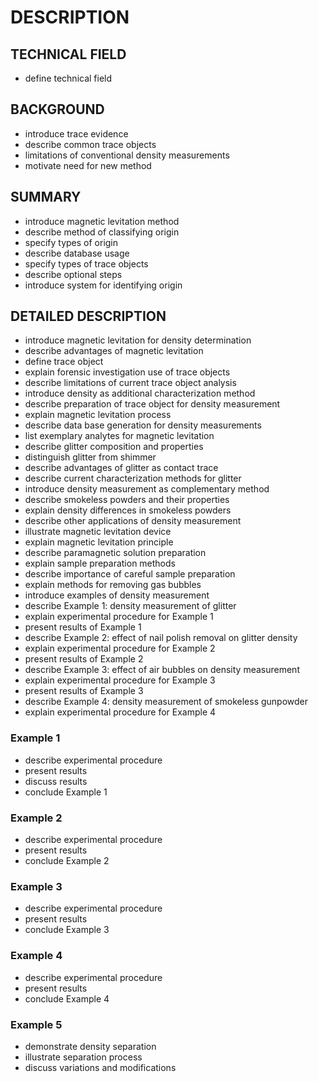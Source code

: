 # DESCRIPTION

## TECHNICAL FIELD

- define technical field

## BACKGROUND

- introduce trace evidence
- describe common trace objects
- limitations of conventional density measurements
- motivate need for new method

## SUMMARY

- introduce magnetic levitation method
- describe method of classifying origin
- specify types of origin
- describe database usage
- specify types of trace objects
- describe optional steps
- introduce system for identifying origin

## DETAILED DESCRIPTION

- introduce magnetic levitation for density determination
- describe advantages of magnetic levitation
- define trace object
- explain forensic investigation use of trace objects
- describe limitations of current trace object analysis
- introduce density as additional characterization method
- describe preparation of trace object for density measurement
- explain magnetic levitation process
- describe data base generation for density measurements
- list exemplary analytes for magnetic levitation
- describe glitter composition and properties
- distinguish glitter from shimmer
- describe advantages of glitter as contact trace
- describe current characterization methods for glitter
- introduce density measurement as complementary method
- describe smokeless powders and their properties
- explain density differences in smokeless powders
- describe other applications of density measurement
- illustrate magnetic levitation device
- explain magnetic levitation principle
- describe paramagnetic solution preparation
- explain sample preparation methods
- describe importance of careful sample preparation
- explain methods for removing gas bubbles
- introduce examples of density measurement
- describe Example 1: density measurement of glitter
- explain experimental procedure for Example 1
- present results of Example 1
- describe Example 2: effect of nail polish removal on glitter density
- explain experimental procedure for Example 2
- present results of Example 2
- describe Example 3: effect of air bubbles on density measurement
- explain experimental procedure for Example 3
- present results of Example 3
- describe Example 4: density measurement of smokeless gunpowder
- explain experimental procedure for Example 4

### Example 1

- describe experimental procedure
- present results
- discuss results
- conclude Example 1

### Example 2

- describe experimental procedure
- present results
- conclude Example 2

### Example 3

- describe experimental procedure
- present results
- conclude Example 3

### Example 4

- describe experimental procedure
- present results
- conclude Example 4

### Example 5

- demonstrate density separation
- illustrate separation process
- discuss variations and modifications

